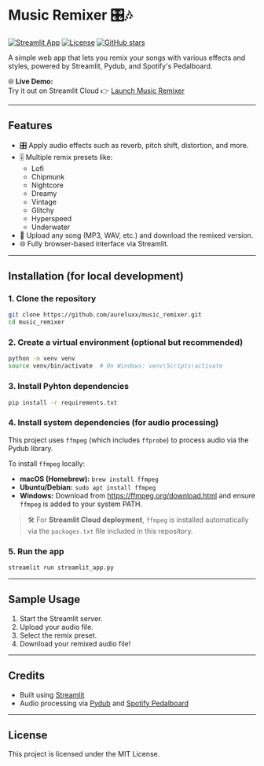 # Music Remixer 🎛🎶

[![Streamlit App](https://img.shields.io/badge/Streamlit-Live-green)](https://musicremixer-aureluxx.streamlit.app)
[![License](https://img.shields.io/github/license/aureluxx/music_remixer)](LICENSE)
[![GitHub stars](https://img.shields.io/github/stars/aureluxx/music_remixer?style=social)](https://github.com/aureluxx/music_remixer/stargazers)

A simple web app that lets you remix your songs with various effects and styles, powered by Streamlit, Pydub, and Spotify's Pedalboard.

🌐 **Live Demo:**  
Try it out on Streamlit Cloud 👉 [Launch Music Remixer](https://musicremixer-aureluxx.streamlit.app)

---

## Features

- 🎛 Apply audio effects such as reverb, pitch shift, distortion, and more.
- 🎚 Multiple remix presets like:
  - Lofi
  - Chipmunk
  - Nightcore
  - Dreamy
  - Vintage
  - Glitchy
  - Hyperspeed
  - Underwater
- 📂 Upload any song (MP3, WAV, etc.) and download the remixed version.
- 🌐 Fully browser-based interface via Streamlit.

---

## Installation (for local development)

### 1. Clone the repository

```bash
git clone https://github.com/aureluxx/music_remixer.git
cd music_remixer
```

### 2. Create a virtual environment (optional but recommended)

```bash
python -m venv venv
source venv/bin/activate  # On Windows: venv\Scripts\activate
```

### 3. Install Pyhton dependencies

```bash
pip install -r requirements.txt
```

### 4. Install system dependencies (for audio processing)

This project uses `ffmpeg` (which includes `ffprobe`) to process audio via the Pydub library.

To install `ffmpeg` locally:

- **macOS (Homebrew):** `brew install ffmpeg`  
- **Ubuntu/Debian:** `sudo apt install ffmpeg`  
- **Windows:** Download from https://ffmpeg.org/download.html and ensure `ffmpeg` is added to your system PATH.

> 🛠 For **Streamlit Cloud deployment**, `ffmpeg` is installed automatically via the `packages.txt` file included in this repository.

### 5. Run the app

```bash
streamlit run streamlit_app.py
```

---

## Sample Usage

1. Start the Streamlit server.
2. Upload your audio file.
3. Select the remix preset.
4. Download your remixed audio file!

---

## Credits

- Built using [Streamlit](https://streamlit.io/)
- Audio processing via [Pydub](https://github.com/jiaaro/pydub) and [Spotify Pedalboard](https://github.com/spotify/pedalboard)

---

## License

This project is licensed under the MIT License.